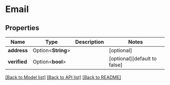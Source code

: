 # Email

## Properties

Name | Type | Description | Notes
------------ | ------------- | ------------- | -------------
**address** | Option<**String**> |  | [optional]
**verified** | Option<**bool**> |  | [optional][default to false]

[[Back to Model list]](../README.md#documentation-for-models) [[Back to API list]](../README.md#documentation-for-api-endpoints) [[Back to README]](../README.md)


